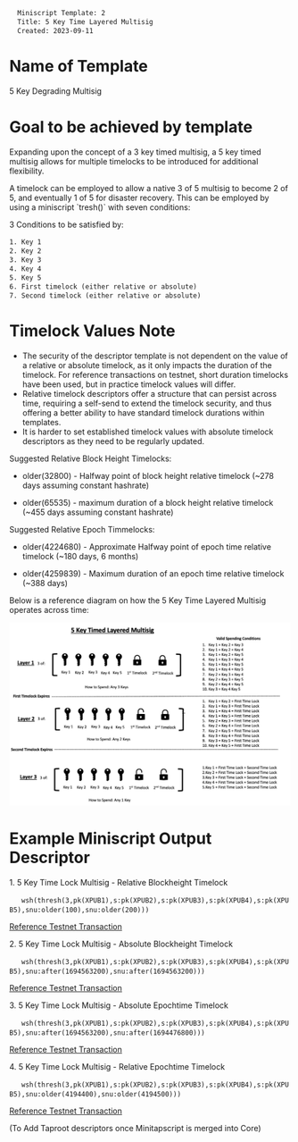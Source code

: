       Miniscript Template: 2
      Title: 5 Key Time Layered Multisig
      Created: 2023-09-11

# Name of Template

5 Key Degrading Multisig

# Goal to be achieved by template

Expanding upon the concept of a 3 key timed multisig, a 5 key timed
multisig allows for multiple timelocks to be introduced for additional
flexibility.

A timelock can be employed to allow a native 3 of 5 multisig to become 2
of 5, and eventually 1 of 5 for disaster recovery. This can be employed
by using a miniscript \`tresh()\` with seven conditions:

3 Conditions to be satisfied by:

    1. Key 1
    2. Key 2
    3. Key 3
    4. Key 4
    5. Key 5
    6. First timelock (either relative or absolute)
    7. Second timelock (either relative or absolute)

# Timelock Values Note

-   The security of the descriptor template is not dependent on the
    value of a relative or absolute timelock, as it only impacts the
    duration of the timelock. For reference transactions on testnet,
    short duration timelocks have been used, but in practice timelock
    values will differ.
-   Relative timelock descriptors offer a structure that can persist
    across time, requiring a self-send to extend the timelock security,
    and thus offering a better ability to have standard timelock
    durations within templates.
-   It is harder to set established timelock values with absolute
    timelock descriptors as they need to be regularly updated.

Suggested Relative Block Height Timelocks:

-   older(32800) - Halfway point of block height relative timelock
    (\~278 days assuming constant hashrate)


-   older(65535) - maximum duration of a block height relative timelock
    (\~455 days assuming constant hashrate)

Suggested Relative Epoch Timmelocks:

-   older(4224680) - Approximate Halfway point of epoch time relative
    timelock (\~180 days, 6 months)

-   older(4259839) - Maximum duration of an epoch time relative timelock
    (\~388 days)

Below is a reference diagram on how the 5 Key Time Layered Multisig
operates across time:

![](mint-002/diagram.jpg)

# Example Miniscript Output Descriptor

1\. 5 Key Time Lock Multisig - Relative Blockheight Timelock

`   wsh(thresh(3,pk(XPUB1),s:pk(XPUB2),s:pk(XPUB3),s:pk(XPUB4),s:pk(XPUB5),snu:older(100),snu:older(200)))`

[Reference Testnet
Transaction](https://mempool.space/testnet/tx/31e22b75d58323f7cfca225912a90d49ff959716babd9bad9fe6459a9f91b700)

2\. 5 Key Time Lock Multisig - Absolute Blockheight Timelock

`   wsh(thresh(3,pk(XPUB1),s:pk(XPUB2),s:pk(XPUB3),s:pk(XPUB4),s:pk(XPUB5),snu:after(1694563200),snu:after(1694563200)))`

[Reference Testnet
Transaction](https://mempool.space/testnet/tx/d6e1dd2e35ffcf111f3868ee38d22e70b2439d7b3bc1db064fef6d25eee3c506)

3\. 5 Key Time Lock Multisig - Absolute Epochtime Timelock

`   wsh(thresh(3,pk(XPUB1),s:pk(XPUB2),s:pk(XPUB3),s:pk(XPUB4),s:pk(XPUB5),snu:after(1694563200),snu:after(1694476800)))`

[Reference Testnet
Transaction](https://mempool.space/testnet/tx/caba0f5b81beac934aeed0b93a1a683bc86cf85b3bc935284404bfddb9ab0156)

4\. 5 Key Time Lock Multisig - Relative Epochtime Timelock

`   wsh(thresh(3,pk(XPUB1),s:pk(XPUB2),s:pk(XPUB3),s:pk(XPUB4),s:pk(XPUB5),snu:older(4194400),snu:older(4194500)))`

[Reference Testnet
Transaction](https://mempool.space/testnet/tx/747087e37aadf7965568d5efa0a02ccc328908539c99e30fcb1bb9631554e317)

(To Add Taproot descriptors once Minitapscript is merged into Core)
